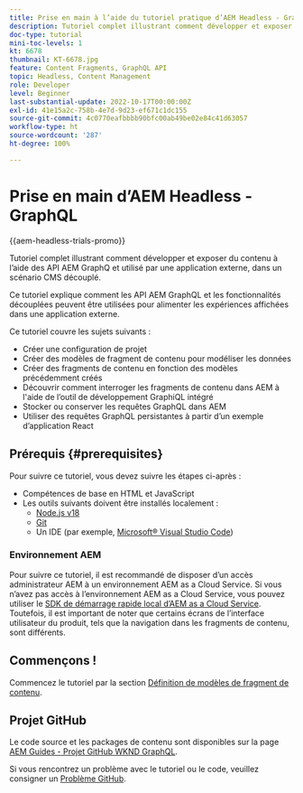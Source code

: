 ```yaml
---
title: Prise en main à l’aide du tutoriel pratique d’AEM Headless - GraphQL
description: Tutoriel complet illustrant comment développer et exposer du contenu à l’aide des API AEM GraphQ
doc-type: tutorial
mini-toc-levels: 1
kt: 6678
thumbnail: KT-6678.jpg
feature: Content Fragments, GraphQL API
topic: Headless, Content Management
role: Developer
level: Beginner
last-substantial-update: 2022-10-17T00:00:00Z
exl-id: 41e15a2c-758b-4e7d-9d23-ef671c1dc155
source-git-commit: 4c0770eafbbbb90bfc00ab49be02e84c41d63057
workflow-type: ht
source-wordcount: '287'
ht-degree: 100%

---
```


# Prise en main d’AEM Headless - GraphQL

{{aem-headless-trials-promo}}

Tutoriel complet illustrant comment développer et exposer du contenu à l’aide des API AEM GraphQ et utilisé par une application externe, dans un scénario CMS découplé.

Ce tutoriel explique comment les API AEM GraphQL et les fonctionnalités découplées peuvent être utilisées pour alimenter les expériences affichées dans une application externe.

Ce tutoriel couvre les sujets suivants :

* Créer une configuration de projet
* Créer des modèles de fragment de contenu pour modéliser les données
* Créer des fragments de contenu en fonction des modèles précédemment créés
* Découvrir comment interroger les fragments de contenu dans AEM à l&#39;aide de l’outil de développement GraphiQL intégré
* Stocker ou conserver les requêtes GraphQL dans AEM
* Utiliser des requêtes GraphQL persistantes à partir d’un exemple d’application React

## Prérequis {#prerequisites}

Pour suivre ce tutoriel, vous devez suivre les étapes ci-après :

* Compétences de base en HTML et JavaScript
* Les outils suivants doivent être installés localement :
   * [Node.js v18](https://nodejs.org/)
   * [Git](https://git-scm.com/)
   * Un IDE (par exemple, [Microsoft® Visual Studio Code](https://code.visualstudio.com/))

### Environnement AEM

Pour suivre ce tutoriel, il est recommandé de disposer d’un accès administrateur AEM à un environnement AEM as a Cloud Service. Si vous n’avez pas accès à l’environnement AEM as a Cloud Service, vous pouvez utiliser le [SDK de démarrage rapide local d’AEM as a Cloud Service](/help/cloud-service/local-development-environment/aem-runtime.md). Toutefois, il est important de noter que certains écrans de l’interface utilisateur du produit, tels que la navigation dans les fragments de contenu, sont différents.

## Commençons !

Commencez le tutoriel par la section [Définition de modèles de fragment de contenu](content-fragment-models.md).

## Projet GitHub

Le code source et les packages de contenu sont disponibles sur la page [AEM Guides - Projet GitHub WKND GraphQL](https://github.com/adobe/aem-guides-wknd-graphql).

Si vous rencontrez un problème avec le tutoriel ou le code, veuillez consigner un [Problème GitHub](https://github.com/adobe/aem-guides-wknd-graphql/issues).
